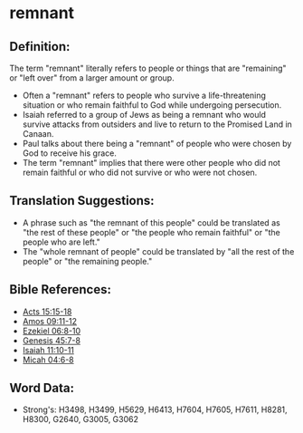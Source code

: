 # remnant #

## Definition: ##

The term "remnant" literally refers to people or things that are "remaining" or "left over" from a larger amount or group.

* Often a "remnant" refers to people who survive a life-threatening situation or who remain faithful to God while undergoing persecution.
* Isaiah referred to a group of Jews as being a remnant who would survive attacks from outsiders and live to return to the Promised Land in Canaan.
* Paul talks about there being a "remnant" of people who were chosen by God to receive his grace.
* The term "remnant" implies that there were other people who did not remain faithful or who did not survive or who were not chosen.

## Translation Suggestions: ##

* A phrase such as "the remnant of this people" could be translated as "the rest of these people" or "the people who remain faithful" or "the people who are left."
* The "whole remnant of people" could be translated by "all the rest of the people" or "the remaining people."

## Bible References: ##

* [Acts 15:15-18](rc://en/tn/help/act/15/15)
* [Amos 09:11-12](rc://en/tn/help/amo/09/11)
* [Ezekiel 06:8-10](rc://en/tn/help/ezk/06/08)
* [Genesis 45:7-8](rc://en/tn/help/gen/45/07)
* [Isaiah 11:10-11](rc://en/tn/help/isa/11/10)
* [Micah 04:6-8](rc://en/tn/help/mic/04/06)

## Word Data: ##

* Strong's: H3498, H3499, H5629, H6413, H7604, H7605, H7611, H8281, H8300, G2640, G3005, G3062
